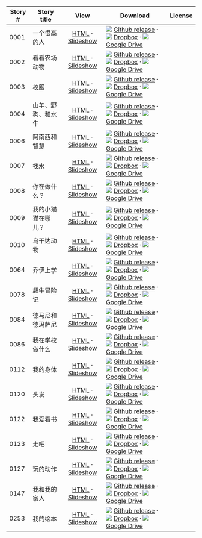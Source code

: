 Story #  | Story title | View | Download | License
-------- | -----------  |:-------:| ---------------- | -------
0001 | 一个很高的人 | [HTML](https://global-asp.github.io/stories/zh/0001_一个很高的人.html) · <a href="https://global-asp.github.io/stories/zh/0001_一个很高的人_slides.html" target="_blank">Slideshow</a> | ![](https://cloud.githubusercontent.com/assets/9295750/9483128/0e089e5e-4b51-11e5-98ca-6da5cef156a7.png) [Github release](https://github.com/global-asp/global-asp/releases/download/v1.1/zh.zip) · ![](https://cloud.githubusercontent.com/assets/9295750/10150606/3f5ae2dc-65f5-11e5-8f63-841c51cc1cde.png) [Dropbox](https://www.dropbox.com/s/ufa524wxq9ot6zr/zh.zip) · ![](https://cloud.githubusercontent.com/assets/9295750/9473522/1d6fdde4-4b10-11e5-98f5-aa6c6b04a08e.png) [Google Drive](https://drive.google.com/file/d/0B59ZADK9EsbsbXhPZVI0QlpqUGs/view?usp=sharing) | 
0002 | 看看农场动物 | [HTML](https://global-asp.github.io/stories/zh/0002_看看农场动物.html) · <a href="https://global-asp.github.io/stories/zh/0002_看看农场动物_slides.html" target="_blank">Slideshow</a> | ![](https://cloud.githubusercontent.com/assets/9295750/9483128/0e089e5e-4b51-11e5-98ca-6da5cef156a7.png) [Github release](https://github.com/global-asp/global-asp/releases/download/v1.1/zh.zip) · ![](https://cloud.githubusercontent.com/assets/9295750/10150606/3f5ae2dc-65f5-11e5-8f63-841c51cc1cde.png) [Dropbox](https://www.dropbox.com/s/ufa524wxq9ot6zr/zh.zip) · ![](https://cloud.githubusercontent.com/assets/9295750/9473522/1d6fdde4-4b10-11e5-98f5-aa6c6b04a08e.png) [Google Drive](https://drive.google.com/file/d/0B59ZADK9EsbsbXhPZVI0QlpqUGs/view?usp=sharing) | 
0003 | 校服 | [HTML](https://global-asp.github.io/stories/zh/0003_校服.html) · <a href="https://global-asp.github.io/stories/zh/0003_校服_slides.html" target="_blank">Slideshow</a> | ![](https://cloud.githubusercontent.com/assets/9295750/9483128/0e089e5e-4b51-11e5-98ca-6da5cef156a7.png) [Github release](https://github.com/global-asp/global-asp/releases/download/v1.1/zh.zip) · ![](https://cloud.githubusercontent.com/assets/9295750/10150606/3f5ae2dc-65f5-11e5-8f63-841c51cc1cde.png) [Dropbox](https://www.dropbox.com/s/ufa524wxq9ot6zr/zh.zip) · ![](https://cloud.githubusercontent.com/assets/9295750/9473522/1d6fdde4-4b10-11e5-98f5-aa6c6b04a08e.png) [Google Drive](https://drive.google.com/file/d/0B59ZADK9EsbsbXhPZVI0QlpqUGs/view?usp=sharing) | 
0004 | 山羊、野狗、和水牛 | [HTML](https://global-asp.github.io/stories/zh/0004_山羊、野狗、和水牛.html) · <a href="https://global-asp.github.io/stories/zh/0004_山羊、野狗、和水牛_slides.html" target="_blank">Slideshow</a> | ![](https://cloud.githubusercontent.com/assets/9295750/9483128/0e089e5e-4b51-11e5-98ca-6da5cef156a7.png) [Github release](https://github.com/global-asp/global-asp/releases/download/v1.1/zh.zip) · ![](https://cloud.githubusercontent.com/assets/9295750/10150606/3f5ae2dc-65f5-11e5-8f63-841c51cc1cde.png) [Dropbox](https://www.dropbox.com/s/ufa524wxq9ot6zr/zh.zip) · ![](https://cloud.githubusercontent.com/assets/9295750/9473522/1d6fdde4-4b10-11e5-98f5-aa6c6b04a08e.png) [Google Drive](https://drive.google.com/file/d/0B59ZADK9EsbsbXhPZVI0QlpqUGs/view?usp=sharing) | 
0006 | 阿南西和智慧 | [HTML](https://global-asp.github.io/stories/zh/0006_阿南西和智慧.html) · <a href="https://global-asp.github.io/stories/zh/0006_阿南西和智慧_slides.html" target="_blank">Slideshow</a> | ![](https://cloud.githubusercontent.com/assets/9295750/9483128/0e089e5e-4b51-11e5-98ca-6da5cef156a7.png) [Github release](https://github.com/global-asp/global-asp/releases/download/v1.1/zh.zip) · ![](https://cloud.githubusercontent.com/assets/9295750/10150606/3f5ae2dc-65f5-11e5-8f63-841c51cc1cde.png) [Dropbox](https://www.dropbox.com/s/ufa524wxq9ot6zr/zh.zip) · ![](https://cloud.githubusercontent.com/assets/9295750/9473522/1d6fdde4-4b10-11e5-98f5-aa6c6b04a08e.png) [Google Drive](https://drive.google.com/file/d/0B59ZADK9EsbsbXhPZVI0QlpqUGs/view?usp=sharing) | 
0007 | 找水 | [HTML](https://global-asp.github.io/stories/zh/0007_找水.html) · <a href="https://global-asp.github.io/stories/zh/0007_找水_slides.html" target="_blank">Slideshow</a> | ![](https://cloud.githubusercontent.com/assets/9295750/9483128/0e089e5e-4b51-11e5-98ca-6da5cef156a7.png) [Github release](https://github.com/global-asp/global-asp/releases/download/v1.1/zh.zip) · ![](https://cloud.githubusercontent.com/assets/9295750/10150606/3f5ae2dc-65f5-11e5-8f63-841c51cc1cde.png) [Dropbox](https://www.dropbox.com/s/ufa524wxq9ot6zr/zh.zip) · ![](https://cloud.githubusercontent.com/assets/9295750/9473522/1d6fdde4-4b10-11e5-98f5-aa6c6b04a08e.png) [Google Drive](https://drive.google.com/file/d/0B59ZADK9EsbsbXhPZVI0QlpqUGs/view?usp=sharing) | 
0008 | 你在做什么？ | [HTML](https://global-asp.github.io/stories/zh/0008_你在做什么.html) · <a href="https://global-asp.github.io/stories/zh/0008_你在做什么_slides.html" target="_blank">Slideshow</a> | ![](https://cloud.githubusercontent.com/assets/9295750/9483128/0e089e5e-4b51-11e5-98ca-6da5cef156a7.png) [Github release](https://github.com/global-asp/global-asp/releases/download/v1.1/zh.zip) · ![](https://cloud.githubusercontent.com/assets/9295750/10150606/3f5ae2dc-65f5-11e5-8f63-841c51cc1cde.png) [Dropbox](https://www.dropbox.com/s/ufa524wxq9ot6zr/zh.zip) · ![](https://cloud.githubusercontent.com/assets/9295750/9473522/1d6fdde4-4b10-11e5-98f5-aa6c6b04a08e.png) [Google Drive](https://drive.google.com/file/d/0B59ZADK9EsbsbXhPZVI0QlpqUGs/view?usp=sharing) | 
0009 | 我的小猫猫在哪儿？ | [HTML](https://global-asp.github.io/stories/zh/0009_我的小猫猫在哪儿.html) · <a href="https://global-asp.github.io/stories/zh/0009_我的小猫猫在哪儿_slides.html" target="_blank">Slideshow</a> | ![](https://cloud.githubusercontent.com/assets/9295750/9483128/0e089e5e-4b51-11e5-98ca-6da5cef156a7.png) [Github release](https://github.com/global-asp/global-asp/releases/download/v1.1/zh.zip) · ![](https://cloud.githubusercontent.com/assets/9295750/10150606/3f5ae2dc-65f5-11e5-8f63-841c51cc1cde.png) [Dropbox](https://www.dropbox.com/s/ufa524wxq9ot6zr/zh.zip) · ![](https://cloud.githubusercontent.com/assets/9295750/9473522/1d6fdde4-4b10-11e5-98f5-aa6c6b04a08e.png) [Google Drive](https://drive.google.com/file/d/0B59ZADK9EsbsbXhPZVI0QlpqUGs/view?usp=sharing) | 
0010 | 乌干达动物 | [HTML](https://global-asp.github.io/stories/zh/0010_乌干达动物.html) · <a href="https://global-asp.github.io/stories/zh/0010_乌干达动物_slides.html" target="_blank">Slideshow</a> | ![](https://cloud.githubusercontent.com/assets/9295750/9483128/0e089e5e-4b51-11e5-98ca-6da5cef156a7.png) [Github release](https://github.com/global-asp/global-asp/releases/download/v1.1/zh.zip) · ![](https://cloud.githubusercontent.com/assets/9295750/10150606/3f5ae2dc-65f5-11e5-8f63-841c51cc1cde.png) [Dropbox](https://www.dropbox.com/s/ufa524wxq9ot6zr/zh.zip) · ![](https://cloud.githubusercontent.com/assets/9295750/9473522/1d6fdde4-4b10-11e5-98f5-aa6c6b04a08e.png) [Google Drive](https://drive.google.com/file/d/0B59ZADK9EsbsbXhPZVI0QlpqUGs/view?usp=sharing) | 
0064 | 乔伊上学 | [HTML](https://global-asp.github.io/stories/zh/0064_乔伊上学.html) · <a href="https://global-asp.github.io/stories/zh/0064_乔伊上学_slides.html" target="_blank">Slideshow</a> | ![](https://cloud.githubusercontent.com/assets/9295750/9483128/0e089e5e-4b51-11e5-98ca-6da5cef156a7.png) [Github release](https://github.com/global-asp/global-asp/releases/download/v1.1/zh.zip) · ![](https://cloud.githubusercontent.com/assets/9295750/10150606/3f5ae2dc-65f5-11e5-8f63-841c51cc1cde.png) [Dropbox](https://www.dropbox.com/s/ufa524wxq9ot6zr/zh.zip) · ![](https://cloud.githubusercontent.com/assets/9295750/9473522/1d6fdde4-4b10-11e5-98f5-aa6c6b04a08e.png) [Google Drive](https://drive.google.com/file/d/0B59ZADK9EsbsbXhPZVI0QlpqUGs/view?usp=sharing) | 
0078 | 超牛冒险记 | [HTML](https://global-asp.github.io/stories/zh/0078_超牛冒险记.html) · <a href="https://global-asp.github.io/stories/zh/0078_超牛冒险记_slides.html" target="_blank">Slideshow</a> | ![](https://cloud.githubusercontent.com/assets/9295750/9483128/0e089e5e-4b51-11e5-98ca-6da5cef156a7.png) [Github release](https://github.com/global-asp/global-asp/releases/download/v1.1/zh.zip) · ![](https://cloud.githubusercontent.com/assets/9295750/10150606/3f5ae2dc-65f5-11e5-8f63-841c51cc1cde.png) [Dropbox](https://www.dropbox.com/s/ufa524wxq9ot6zr/zh.zip) · ![](https://cloud.githubusercontent.com/assets/9295750/9473522/1d6fdde4-4b10-11e5-98f5-aa6c6b04a08e.png) [Google Drive](https://drive.google.com/file/d/0B59ZADK9EsbsbXhPZVI0QlpqUGs/view?usp=sharing) | 
0084 | 德马尼和德玛萨尼 | [HTML](https://global-asp.github.io/stories/zh/0084_德马尼和德玛萨尼.html) · <a href="https://global-asp.github.io/stories/zh/0084_德马尼和德玛萨尼_slides.html" target="_blank">Slideshow</a> | ![](https://cloud.githubusercontent.com/assets/9295750/9483128/0e089e5e-4b51-11e5-98ca-6da5cef156a7.png) [Github release](https://github.com/global-asp/global-asp/releases/download/v1.1/zh.zip) · ![](https://cloud.githubusercontent.com/assets/9295750/10150606/3f5ae2dc-65f5-11e5-8f63-841c51cc1cde.png) [Dropbox](https://www.dropbox.com/s/ufa524wxq9ot6zr/zh.zip) · ![](https://cloud.githubusercontent.com/assets/9295750/9473522/1d6fdde4-4b10-11e5-98f5-aa6c6b04a08e.png) [Google Drive](https://drive.google.com/file/d/0B59ZADK9EsbsbXhPZVI0QlpqUGs/view?usp=sharing) | 
0086 | 我在学校做什么 | [HTML](https://global-asp.github.io/stories/zh/0086_我在学校做什么.html) · <a href="https://global-asp.github.io/stories/zh/0086_我在学校做什么_slides.html" target="_blank">Slideshow</a> | ![](https://cloud.githubusercontent.com/assets/9295750/9483128/0e089e5e-4b51-11e5-98ca-6da5cef156a7.png) [Github release](https://github.com/global-asp/global-asp/releases/download/v1.1/zh.zip) · ![](https://cloud.githubusercontent.com/assets/9295750/10150606/3f5ae2dc-65f5-11e5-8f63-841c51cc1cde.png) [Dropbox](https://www.dropbox.com/s/ufa524wxq9ot6zr/zh.zip) · ![](https://cloud.githubusercontent.com/assets/9295750/9473522/1d6fdde4-4b10-11e5-98f5-aa6c6b04a08e.png) [Google Drive](https://drive.google.com/file/d/0B59ZADK9EsbsbXhPZVI0QlpqUGs/view?usp=sharing) | 
0112 | 我的身体 | [HTML](https://global-asp.github.io/stories/zh/0112_我的身体.html) · <a href="https://global-asp.github.io/stories/zh/0112_我的身体_slides.html" target="_blank">Slideshow</a> | ![](https://cloud.githubusercontent.com/assets/9295750/9483128/0e089e5e-4b51-11e5-98ca-6da5cef156a7.png) [Github release](https://github.com/global-asp/global-asp/releases/download/v1.1/zh.zip) · ![](https://cloud.githubusercontent.com/assets/9295750/10150606/3f5ae2dc-65f5-11e5-8f63-841c51cc1cde.png) [Dropbox](https://www.dropbox.com/s/ufa524wxq9ot6zr/zh.zip) · ![](https://cloud.githubusercontent.com/assets/9295750/9473522/1d6fdde4-4b10-11e5-98f5-aa6c6b04a08e.png) [Google Drive](https://drive.google.com/file/d/0B59ZADK9EsbsbXhPZVI0QlpqUGs/view?usp=sharing) | 
0120 | 头发 | [HTML](https://global-asp.github.io/stories/zh/0120_头发.html) · <a href="https://global-asp.github.io/stories/zh/0120_头发_slides.html" target="_blank">Slideshow</a> | ![](https://cloud.githubusercontent.com/assets/9295750/9483128/0e089e5e-4b51-11e5-98ca-6da5cef156a7.png) [Github release](https://github.com/global-asp/global-asp/releases/download/v1.1/zh.zip) · ![](https://cloud.githubusercontent.com/assets/9295750/10150606/3f5ae2dc-65f5-11e5-8f63-841c51cc1cde.png) [Dropbox](https://www.dropbox.com/s/ufa524wxq9ot6zr/zh.zip) · ![](https://cloud.githubusercontent.com/assets/9295750/9473522/1d6fdde4-4b10-11e5-98f5-aa6c6b04a08e.png) [Google Drive](https://drive.google.com/file/d/0B59ZADK9EsbsbXhPZVI0QlpqUGs/view?usp=sharing) | 
0122 | 我爱看书 | [HTML](https://global-asp.github.io/stories/zh/0122_我爱看书.html) · <a href="https://global-asp.github.io/stories/zh/0122_我爱看书_slides.html" target="_blank">Slideshow</a> | ![](https://cloud.githubusercontent.com/assets/9295750/9483128/0e089e5e-4b51-11e5-98ca-6da5cef156a7.png) [Github release](https://github.com/global-asp/global-asp/releases/download/v1.1/zh.zip) · ![](https://cloud.githubusercontent.com/assets/9295750/10150606/3f5ae2dc-65f5-11e5-8f63-841c51cc1cde.png) [Dropbox](https://www.dropbox.com/s/ufa524wxq9ot6zr/zh.zip) · ![](https://cloud.githubusercontent.com/assets/9295750/9473522/1d6fdde4-4b10-11e5-98f5-aa6c6b04a08e.png) [Google Drive](https://drive.google.com/file/d/0B59ZADK9EsbsbXhPZVI0QlpqUGs/view?usp=sharing) | 
0123 | 走吧 | [HTML](https://global-asp.github.io/stories/zh/0123_走吧.html) · <a href="https://global-asp.github.io/stories/zh/0123_走吧_slides.html" target="_blank">Slideshow</a> | ![](https://cloud.githubusercontent.com/assets/9295750/9483128/0e089e5e-4b51-11e5-98ca-6da5cef156a7.png) [Github release](https://github.com/global-asp/global-asp/releases/download/v1.1/zh.zip) · ![](https://cloud.githubusercontent.com/assets/9295750/10150606/3f5ae2dc-65f5-11e5-8f63-841c51cc1cde.png) [Dropbox](https://www.dropbox.com/s/ufa524wxq9ot6zr/zh.zip) · ![](https://cloud.githubusercontent.com/assets/9295750/9473522/1d6fdde4-4b10-11e5-98f5-aa6c6b04a08e.png) [Google Drive](https://drive.google.com/file/d/0B59ZADK9EsbsbXhPZVI0QlpqUGs/view?usp=sharing) | 
0127 | 玩的动作 | [HTML](https://global-asp.github.io/stories/zh/0127_玩的动作.html) · <a href="https://global-asp.github.io/stories/zh/0127_玩的动作_slides.html" target="_blank">Slideshow</a> | ![](https://cloud.githubusercontent.com/assets/9295750/9483128/0e089e5e-4b51-11e5-98ca-6da5cef156a7.png) [Github release](https://github.com/global-asp/global-asp/releases/download/v1.1/zh.zip) · ![](https://cloud.githubusercontent.com/assets/9295750/10150606/3f5ae2dc-65f5-11e5-8f63-841c51cc1cde.png) [Dropbox](https://www.dropbox.com/s/ufa524wxq9ot6zr/zh.zip) · ![](https://cloud.githubusercontent.com/assets/9295750/9473522/1d6fdde4-4b10-11e5-98f5-aa6c6b04a08e.png) [Google Drive](https://drive.google.com/file/d/0B59ZADK9EsbsbXhPZVI0QlpqUGs/view?usp=sharing) | 
0147 | 我和我的家人 | [HTML](https://global-asp.github.io/stories/zh/0147_我和我的家人.html) · <a href="https://global-asp.github.io/stories/zh/0147_我和我的家人_slides.html" target="_blank">Slideshow</a> | ![](https://cloud.githubusercontent.com/assets/9295750/9483128/0e089e5e-4b51-11e5-98ca-6da5cef156a7.png) [Github release](https://github.com/global-asp/global-asp/releases/download/v1.1/zh.zip) · ![](https://cloud.githubusercontent.com/assets/9295750/10150606/3f5ae2dc-65f5-11e5-8f63-841c51cc1cde.png) [Dropbox](https://www.dropbox.com/s/ufa524wxq9ot6zr/zh.zip) · ![](https://cloud.githubusercontent.com/assets/9295750/9473522/1d6fdde4-4b10-11e5-98f5-aa6c6b04a08e.png) [Google Drive](https://drive.google.com/file/d/0B59ZADK9EsbsbXhPZVI0QlpqUGs/view?usp=sharing) | 
0253 | 我的绘本 | [HTML](https://global-asp.github.io/stories/zh/0253_我的绘本.html) · <a href="https://global-asp.github.io/stories/zh/0253_我的绘本_slides.html" target="_blank">Slideshow</a> | ![](https://cloud.githubusercontent.com/assets/9295750/9483128/0e089e5e-4b51-11e5-98ca-6da5cef156a7.png) [Github release](https://github.com/global-asp/global-asp/releases/download/v1.1/zh.zip) · ![](https://cloud.githubusercontent.com/assets/9295750/10150606/3f5ae2dc-65f5-11e5-8f63-841c51cc1cde.png) [Dropbox](https://www.dropbox.com/s/ufa524wxq9ot6zr/zh.zip) · ![](https://cloud.githubusercontent.com/assets/9295750/9473522/1d6fdde4-4b10-11e5-98f5-aa6c6b04a08e.png) [Google Drive](https://drive.google.com/file/d/0B59ZADK9EsbsbXhPZVI0QlpqUGs/view?usp=sharing) | 
